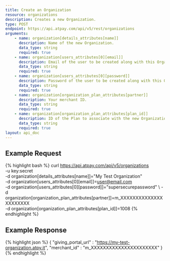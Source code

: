 ```yaml
---
title: Create an Organization
resource: organizations
description: Creates a new Organization.
type: POST
endpoint: https://api.atpay.com/api/v5/rest/organizations
arguments:
    - name: organization[details_attributes[name]]
      description: Name of the new Organization.
      data_type: string
      required: true
    - name: organization[users_attributes[0][email]]
      description: Email of the user to be created along with this Organization
      data_type: string
      required: true
    - name: organization[users_attributes[0][password]]
      description: Password of the user to be created along with this Organization
      data_type: string
      required: true
    - name: organization[organization_plan_attributes[partner]]
      description: Your merchant ID.
      data_type: string
      required: true
    - name: organization[organization_plan_attributes[plan_id]]
      description: ID of the Plan to associate with the new Organization.
      data_type: string
      required: true
layout: api_doc
---
```


## Example Request
{% highlight bash %}
curl https://api.atpay.com/api/v5/organizations \
  -u key:secret \
  -d organization[details_attributes[name]]="My Test Organization" \
  -d organization[users_attributes[0][email]]=user@email.com \
  -d organization[users_attributes[0][password]]="supersecurepassword" \ 
  -d organization[organization_plan_attributes[partner]]=m_XXXXXXXXXXXXXXXXXXXXXX \
  -d organization[organization_plan_attributes[plan_id]]=1008
{% endhighlight %}

## Example Response
{% highlight json %}
{
  "giving_portal_url" : "https://my-test-organization.atpy.it",
  "merchant_id" : "m_XXXXXXXXXXXXXXXXXXXXXX"
}
{% endhighlight %}